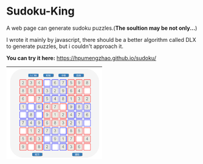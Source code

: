# Sudoku-King
A web page can generate sudoku puzzles.(**The soultion may be not only...**)

I wrote it mainly by javascript, there should be a better algorithm called DLX to generate puzzles, but i couldn't approach it.

**You can try it here:** https://hpumengzhao.github.io/sudoku/ 

<img src="https://github.com/hpumengzhao/Sudoku-King/blob/master/preview.png" width="50%" height="50%" />
